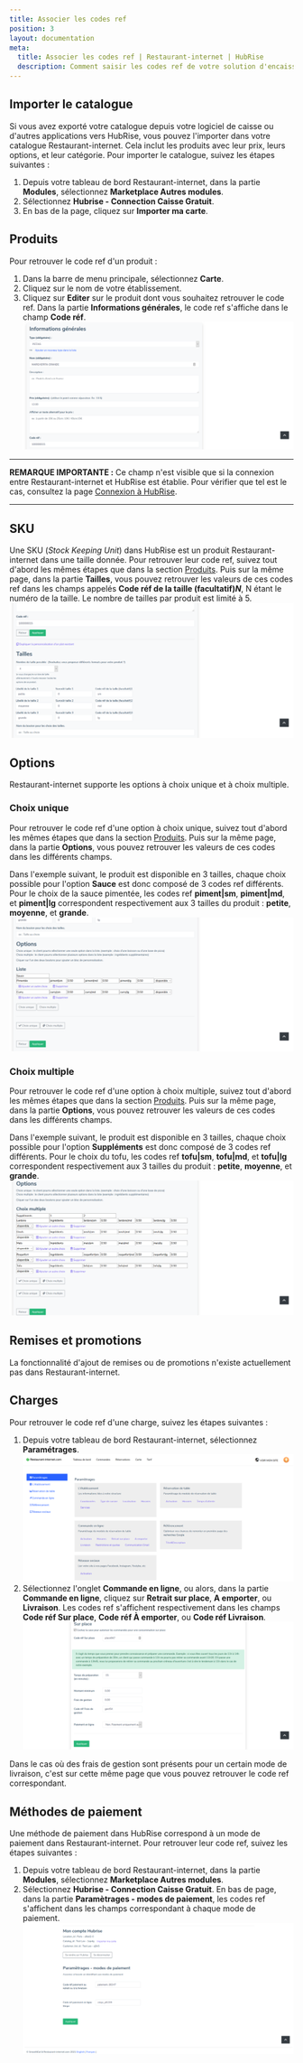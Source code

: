 ```yaml
---
title: Associer les codes ref
position: 3
layout: documentation
meta:
  title: Associer les codes ref | Restaurant-internet | HubRise
  description: Comment saisir les codes ref de votre solution d'encaissement dans votre menu Restaurant-internet, en utilisant le gestionnaire de menu de Restaurant-internet.
---
```


## Importer le catalogue

Si vous avez exporté votre catalogue depuis votre logiciel de caisse ou d'autres applications vers HubRise, vous pouvez l'importer dans votre catalogue Restaurant-internet. Cela inclut les produits avec leur prix, leurs options, et leur catégorie. Pour importer le catalogue, suivez les étapes suivantes :

1. Depuis votre tableau de bord Restaurant-internet, dans la partie **Modules**, sélectionnez **Marketplace Autres modules**.
1. Sélectionnez **Hubrise - Connection Caisse Gratuit**.
1. En bas de la page, cliquez sur **Importer ma carte**.

## Produits

Pour retrouver le code ref d'un produit :

1. Dans la barre de menu principale, sélectionnez **Carte**.
1. Cliquez sur le nom de votre établissement.
1. Cliquez sur **Editer** sur le produit dont vous souhaitez retrouver le code ref. Dans la partie **Informations générales**, le code ref s'affiche dans le champ **Code réf**.
   ![Associer les codes ref - Code ref produit](../images/002-fr-restaurant-internet-produit.png)

---

**REMARQUE IMPORTANTE :** Ce champ n'est visible que si la connexion entre Restaurant-internet et HubRise est établie. Pour vérifier que tel est le cas, consultez la page [Connexion à HubRise](/apps/restaurant-internet/connexion-hubrise#connecter-restaurant-internet).

---

## SKU

Une SKU (_Stock Keeping Unit_) dans HubRise est un produit Restaurant-internet dans une taille donnée. Pour retrouver leur code ref, suivez tout d'abord les mêmes étapes que dans la section [Produits](/apps/restaurant-internet/associer-codes-ref#produits). Puis sur la même page, dans la partie **Tailles**, vous pouvez retrouver les valeurs de ces codes ref dans les champs appelés **Code réf de la taille (facultatif)_N_**, N étant le numéro de la taille. Le nombre de tailles par produit est limité à 5.
   ![Associer les codes ref - Codes ref tailles](../images/003-fr-restaurant-internet-tailles.png)

## Options

Restaurant-internet supporte les options à choix unique et à choix multiple.

### Choix unique

Pour retrouver le code ref d'une option à choix unique, suivez tout d'abord les mêmes étapes que dans la section [Produits](/apps/restaurant-internet/associer-codes-ref#produits). Puis sur la même page, dans la partie **Options**, vous pouvez retrouver les valeurs de ces codes dans les différents champs.

Dans l'exemple suivant, le produit est disponible en 3 tailles, chaque choix possible pour l'option **Sauce** est donc composé de 3 codes ref différents. Pour le choix de la sauce pimentée, les codes ref **piment|sm**, **piment|md**, et **piment|lg** correspondent respectivement aux 3 tailles du produit : **petite**, **moyenne**, et **grande**.
   ![Associer les codes ref - Codes ref option à choix unique](../images/004-fr-restaurant-internet-option-choix-simple.png)

### Choix multiple

Pour retrouver le code ref d'une option à choix multiple, suivez tout d'abord les mêmes étapes que dans la section [Produits](/apps/restaurant-internet/associer-codes-ref#produits). Puis sur la même page, dans la partie **Options**, vous pouvez retrouver les valeurs de ces codes dans les différents champs.

Dans l'exemple suivant, le produit est disponible en 3 tailles, chaque choix possible pour l'option **Suppléments** est donc composé de 3 codes ref différents. Pour le choix du tofu, les codes ref **tofu|sm**, **tofu|md**, et **tofu|lg** correspondent respectivement aux 3 tailles du produit : **petite**, **moyenne**, et **grande**.
   ![Associer les codes ref - Codes ref option à choix multiple](../images/005-fr-restaurant-internet-option-choix-multiple.png)

## Remises et promotions

La fonctionnalité d'ajout de remises ou de promotions n'existe actuellement pas dans Restaurant-internet.

## Charges

Pour retrouver le code ref d'une charge, suivez les étapes suivantes :

1. Depuis votre tableau de bord Restaurant-internet, sélectionnez **Paramétrages**.
   ![Associer les codes ref - Paramétrages](../images/006-fr-restaurant-internet-parametrages.png)
1. Sélectionnez l'onglet **Commande en ligne**, ou alors, dans la partie **Commande en ligne**, cliquez sur **Retrait sur place**, **A emporter**, ou **Livraison**. Les codes ref s'affichent respectivement dans les champs **Code réf Sur place**, **Code réf À emporter**, ou **Code réf Livraison**.
   ![Associer les codes ref - Charge sur place](../images/007-fr-restaurant-internet-charge-sur-place.png)

Dans le cas où des frais de gestion sont présents pour un certain mode de livraison, c'est sur cette même page que vous pouvez retrouver le code ref correspondant.

## Méthodes de paiement

Une méthode de paiement dans HubRise correspond à un mode de paiement dans Restaurant-internet. Pour retrouver leur code ref, suivez les étapes suivantes :

1. Depuis votre tableau de bord Restaurant-internet, dans la partie **Modules**, sélectionnez **Marketplace Autres modules**.
1. Sélectionnez **Hubrise - Connection Caisse Gratuit**. En bas de page, dans la partie **Paramètrages - modes de paiement**, les codes ref s'affichent dans les champs correspondant à chaque mode de paiement.
   ![Associer les codes ref - Modes de paiement](../images/008-fr-restaurant-internet-modes-paiement.png)
